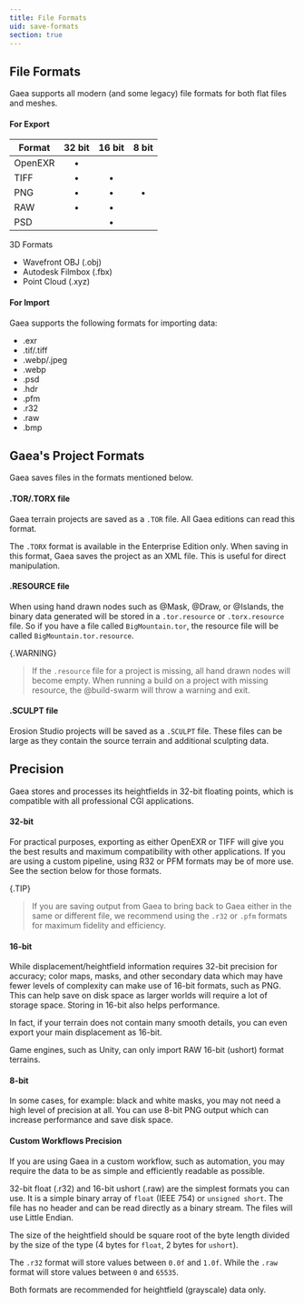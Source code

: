 ```yaml
---
title: File Formats
uid: save-formats
section: true
---
```


## File Formats

Gaea supports all modern (and some legacy) file formats for both flat files and meshes.

#### For Export 

| Format  | 32 bit  | 16 bit  |  8 bit  |
| ------- | :-----: | :-----: | :-----: |
| OpenEXR | &#8226; |         |         |
| TIFF    | &#8226; | &#8226; |         |
| PNG     | &#8226; | &#8226; | &#8226; |
| RAW     | &#8226; | &#8226; |         |
| PSD     |         | &#8226; |

3D Formats
  - Wavefront OBJ (.obj)
  - Autodesk Filmbox (.fbx)
  - Point Cloud (.xyz)

#### For Import

Gaea supports the following formats for importing data:
 - .exr
 - .tif/.tiff
 - .webp/.jpeg
 - .webp
 - .psd
 - .hdr
 - .pfm
 - .r32
 - .raw
 - .bmp

## Gaea's Project Formats

Gaea saves files in the formats mentioned below.

#### .TOR/.TORX file

Gaea terrain projects are saved as a `.TOR` file. All Gaea editions can read this format.

The `.TORX` format is available in the Enterprise Edition only. When saving in this format, Gaea saves the project as an XML file. This is useful for direct manipulation.

#### .RESOURCE file

When using hand drawn nodes such as @Mask, @Draw, or @Islands, the binary data generated will be stored in a `.tor.resource` or `.torx.resource` file. So if you have a file called `BigMountain.tor`, the resource file will be called `BigMountain.tor.resource`.

{.WARNING}
> If the `.resource` file for a project is missing, all hand drawn nodes will become empty. When running a build on a project with missing resource, the @build-swarm will throw a warning and exit.

#### .SCULPT file

Erosion Studio projects will be saved as a `.SCULPT` file. These files can be large as they contain the source terrain and additional sculpting data.


## Precision

Gaea stores and processes its heightfields in 32-bit floating points, which is compatible with all professional CGI applications.

#### 32-bit

For practical purposes, exporting as either OpenEXR or TIFF will give you the best results and maximum compatibility with other applications. If you are using a custom pipeline, using R32 or PFM formats may be of more use. See the section below for those formats.

{.TIP}
> If you are saving output from Gaea to bring back to Gaea either in the same or different file, we recommend using the `.r32` or `.pfm` formats for maximum fidelity and efficiency.

#### 16-bit

While displacement/heightfield information requires 32-bit precision for accuracy; color maps, masks, and other secondary data which may have fewer levels of complexity can make use of 16-bit formats, such as PNG. This can help save on disk space as larger worlds will require a lot of storage space. Storing in 16-bit also helps performance.

In fact, if your terrain does not contain many smooth details, you can even export your main displacement as 16-bit.

Game engines, such as Unity, can only import RAW 16-bit (ushort) format terrains.

#### 8-bit

In some cases, for example: black and white masks, you may not need a high level of precision at all. You can use 8-bit PNG output which can increase performance and save disk space.

#### Custom Workflows Precision

If you are using Gaea in a custom workflow, such as automation, you may require the data to be as simple and efficiently readable as possible.

32-bit float (.r32) and 16-bit ushort (.raw) are the simplest formats you can use. It is a simple binary array of `float` (IEEE 754) or `unsigned short`. The file has no header and can be read directly as a binary stream. The files will use Little Endian.

The size of the heightfield should be square root of the byte length divided by the size of the type (4 bytes for `float`, 2 bytes for `ushort`).

The `.r32` format will store values between `0.0f` and `1.0f`. While the `.raw` format will store values between `0` and `65535`.

Both formats are recommended for heightfield (grayscale) data only.